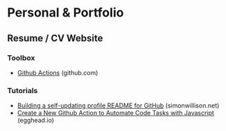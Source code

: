 # Personal & Portfolio

## Resume / CV Website

### Toolbox
* [Github Actions](https://github.com/features/actions) (github.com)

### Tutorials
* [Building a self-updating profile README for GitHub](https://simonwillison.net/2020/Jul/10/self-updating-profile-readme/) (simonwillison.net)
* [Create a New Github Action to Automate Code Tasks with Javascript](https://egghead.io/playlists/create-a-new-github-action-to-automate-code-tasks-with-javascript-f1e9?af=atzgap) (egghead.io)
